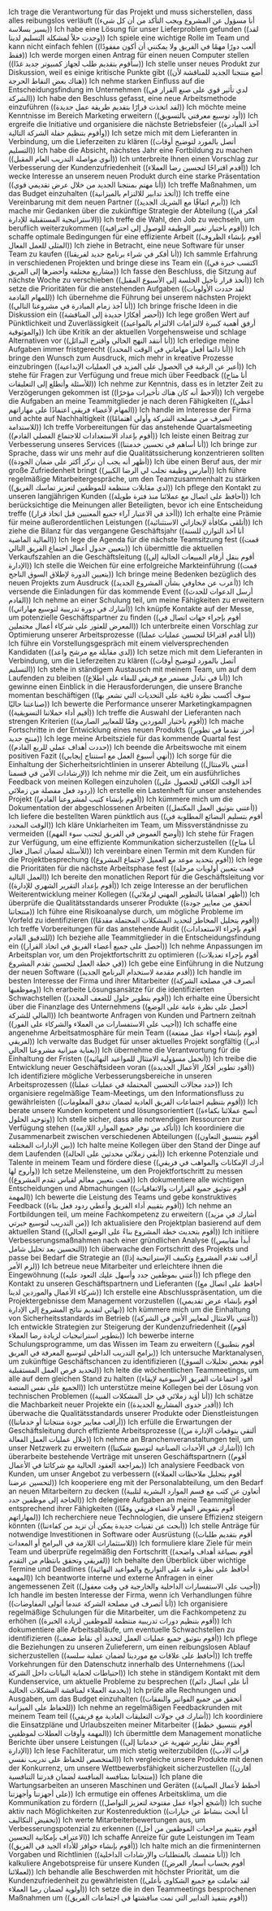 Ich trage die Verantwortung für das Projekt und muss sicherstellen, dass alles reibungslos verläuft ((أنا مسؤول عن المشروع ويجب التأكد من أن كل شيء يسير بسلاسة))
Ich habe eine Lösung für unser Lieferproblem gefunden ((لقد وجدت حلاً لمشكلة التسليم لدينا))
Ich spiele eine wichtige Rolle im Team und kann nicht einfach fehlen ((ألعب دورًا مهمًا في الفريق ولا يمكنني أن أكون مفقودًا فقط))
Ich werde morgen einen Antrag für einen neuen Computer stellen ((سأقوم بتقديم طلب لجهاز كمبيوتر جديد غدًا))
Ich stelle unser neues Produkt zur Diskussion, weil es einige kritische Punkte gibt ((أضع منتجنا الجديد للمناقشة لأن هناك بعض النقاط الحرجة))
Ich nehme starken Einfluss auf die Entscheidungsfindung im Unternehmen ((لدي تأثير قوي على صنع القرار في الشركة))
Ich habe den Beschluss gefasst, eine neue Arbeitsmethode einzuführen ((لقد اتخذت قرارًا بتقديم طريقة عمل جديدة))
Ich möchte meine Kenntnisse im Bereich Marketing erweitern ((أود توسيع معرفتي بالتسويق))
Ich ergreife die Initiative und organisiere die nächste Betriebsfeier ((آخذ المبادرة وأقوم بتنظيم حفلة الشركة التالية))
Ich setze mich mit dem Lieferanten in Verbindung, um die Lieferzeiten zu klären ((أتصل بالمورد لتوضيح أوقات التسليم))
Ich habe die Absicht, nächstes Jahr eine Fortbildung zu machen ((أنوي مواصلة التدريب العام المقبل))
Ich unterbreite Ihnen einen Vorschlag zur Verbesserung der Kundenzufriedenheit ((أقدم اقتراحًا لتحسين رضا العملاء))
Ich wecke Interesse an unserem neuen Produkt durch eine starke Präsentation ((أنا مهتم بمنتجنا الجديد من خلال عرض تقديمي قوي))
Ich treffe Maßnahmen, um das Budget einzuhalten ((أتخذ تدابير للالتزام بالميزانية))
Ich treffe eine Vereinbarung mit dem neuen Partner ((أبرم اتفاقًا مع الشريك الجديد))
Ich mache mir Gedanken über die zukünftige Strategie der Abteilung ((أفكر في الاستراتيجية المستقبلية للإدارة))
Ich treffe die Wahl, den Job zu wechseln, um beruflich weiterzukommen ((أقوم باختيار تغيير الوظيفة للوصول إلى احترافية))
Ich schaffe optimale Bedingungen für eine effiziente Arbeit ((أقوم بإنشاء الظروف المثلى للعمل الفعال))
Ich ziehe in Betracht, eine neue Software für unser Team zu kaufen ((أنا أفكر في شراء برنامج جديد لفريقنا))
Ich sammle Erfahrung in verschiedenen Projekten und bringe diese ins Team ein ((اكتسب خبرة في مشاريع مختلفة وأحضرها إلى الفريق))
Ich fasse den Beschluss, die Sitzung auf nächste Woche zu verschieben ((أتخذ قرار تأجيل الجلسة إلى الأسبوع المقبل))
Ich setze die Prioritäten für die anstehenden Aufgaben ((لقد حددت الأولويات للمهام القادمة))
Ich übernehme die Führung bei unserem nächsten Projekt ((أنا آخذ زمام المبادرة في مشروعنا التالي))
Ich bringe frische Ideen in die Diskussion ein ((أحضر أفكارًا جديدة إلى المناقشة))
Ich lege großen Wert auf Pünktlichkeit und Zuverlässigkeit ((أرفق أهمية كبيرة لالتزامات الالتزام بالمواعيد والموثوقية))
Ich übe Kritik an der aktuellen Vorgehensweise und schlage Alternativen vor ((أنا أنتقد النهج الحالي وأقترح البدائل))
Ich erledige meine Aufgaben immer fristgerecht ((أنا دائما أفعل مهاماتي في الوقت المحدد))
Ich bringe den Wunsch zum Ausdruck, mich mehr in kreative Prozesse einzubringen ((أعبر عن الرغبة في الحصول على المزيد في العمليات الإبداعية))
Ich stehe für Fragen zur Verfügung und freue mich über Feedback ((أنا متاح للأسئلة وأتطلع إلى التعليقات))
Ich nehme zur Kenntnis, dass es in letzter Zeit zu Verzögerungen gekommen ist ((ألاحظ أنه كان هناك تأخيرات مؤخرًا))
Ich vergebe die Aufgaben an meine Teammitglieder je nach deren Fähigkeiten ((أعطي المهام لأعضاء فريقي اعتمادًا على مهاراتهم))
Ich handle im Interesse der Firma und achte auf Nachhaltigkeit ((أتصرف من مصلحة الشركة وأولي اهتمامًا للاستدامة))
Ich treffe Vorbereitungen für das anstehende Quartalsmeeting ((أقوم بإعداد الاستعدادات للاجتماع الفصلي القادم))
Ich leiste einen Beitrag zur Verbesserung unseres Services ((أنا أساهم في تحسين خدمتنا))
Ich bringe zur Sprache, dass wir uns mehr auf die Qualitätssicherung konzentrieren sollten ((أظهر أنه يجب أن نركز أكثر على ضمان الجودة))
Ich übe einen Beruf aus, der mir große Zufriedenheit bringt ((أمارس وظيفة تجلب لي الرضا الكبير))
Ich führe regelmäßige Mitarbeitergespräche, um den Teamzusammenhalt zu stärken ((لدي مقابلات منتظمة للموظفين لتعزيز تماسك الفريق))
Ich pflege den Kontakt zu unseren langjährigen Kunden ((أحافظ على اتصال مع عملائنا منذ فترة طويلة))
Ich berücksichtige die Meinungen aller Beteiligten, bevor ich eine Entscheidung treffe ((أأخذ في الاعتبار آراء جميع المعنيين قبل اتخاذ قرار))
Ich erhalte eine Prämie für meine außerordentlichen Leistungen ((أتلقى مكافأة لإنجازاتي الاستثنائية))
Ich ziehe die Bilanz für das vergangene Geschäftsjahr ((أنا آخذ التوازن للسنة المالية الماضية))
Ich lege die Agenda für die nächste Teamsitzung fest ((قمت بتعيين جدول أعمال اجتماع الفريق التالي))
Ich übermittle die aktuellen Verkaufszahlen an die Geschäftsleitung ((أقوم بنقل أرقام المبيعات الحالية إلى الإدارة))
Ich stelle die Weichen für eine erfolgreiche Markteinführung ((قمت بتعيين الدورة لإطلاق السوق الناجح))
Ich bringe meine Bedenken bezüglich des neuen Projekts zum Ausdruck ((أعرب عن مخاوفي بشأن المشروع الجديد))
Ich versende die Einladungen für das kommende Event ((أرسل الدعوات للحدث القادم))
Ich nehme an einer Schulung teil, um meine Fähigkeiten zu erweitern ((أشارك في دورة تدريبية لتوسيع مهاراتي))
Ich knüpfe Kontakte auf der Messe, um potenzielle Geschäftspartner zu finden ((أقوم بإجراء جهات اتصال في المعرض للعثور على شركاء أعمال محتملين))
Ich unterbreite einen Vorschlag zur Optimierung unserer Arbeitsprozesse ((أنا أقدم اقتراحًا لتحسين عمليات عملنا))
Ich führe ein Vorstellungsgespräch mit einem vielversprechenden Kandidaten ((لدي مقابلة مع مرشح واعد))
Ich setze mich mit dem Lieferanten in Verbindung, um die Lieferzeiten zu klären ((أتصل بالمورد لتوضيح أوقات التسليم))
Ich stehe in ständigem Austausch mit meinem Team, um auf dem Laufenden zu bleiben ((أنا في تبادل مستمر مع فريقي للبقاء على اطلاع))
Ich gewinne einen Einblick in die Herausforderungen, die unsere Branche momentan beschäftigen ((سوف أكسب نظرة ثاقبة على التحديات التي تشعر بها صناعتنا حاليًا))
Ich bewerte die Performance unserer Marketingkampagnen ((أقيم أداء حملاتنا التسويقية))
Ich treffe die Auswahl der Lieferanten nach strengen Kriterien ((أقوم باختيار الموردين وفقًا للمعايير الصارمة))
Ich mache Fortschritte in der Entwicklung eines neuen Produkts ((أحرز تقدما في تطوير منتج جديد))
Ich lege meine Arbeitsziele für das kommende Quartal fest ((حددت أهداف عملي للربع القادم))
Ich beende die Arbeitswoche mit einem positiven Fazit ((أنهي أسبوع العمل مع استنتاج إيجابي))
Ich sorge für die Einhaltung der Sicherheitsrichtlinien in unserer Abteilung ((أعتني بالامتثال لإرشادات الأمن في قسمنا))
Ich nehme mir die Zeit, um ein ausführliches Feedback von meinen Kollegen einzuholen ((آخذ الوقت الكافي للحصول على ردود فعل مفصلة من زملائي))
Ich erstelle ein Lastenheft für unser anstehendes Projekt ((أقوم بإنشاء كتيب لمشروعنا القادم))
Ich kümmere mich um die Dokumentation der abgeschlossenen Arbeiten ((أعتني بتوثيق العمل المكتمل))
Ich liefere die bestellten Waren pünktlich aus ((أقوم بتسليم البضائع المطلوبة في الوقت المحدد))
Ich kläre Unklarheiten im Team, um Missverständnisse zu vermeiden ((أوضح الغموض في الفريق لتجنب سوء الفهم))
Ich stehe für Fragen zur Verfügung, um eine effiziente Kommunikation sicherzustellen ((أنا متاح للأسئلة لضمان اتصال فعال))
Ich vereinbare einen Termin mit dem Kunden für die Projektbesprechung ((أقوم بتحديد موعد مع العميل لاجتماع المشروع))
Ich lege die Prioritäten für die nächste Arbeitsphase fest ((قمت بتعيين أولويات مرحلة العمل التالية))
Ich bereite den monatlichen Report für die Geschäftsleitung vor ((أقوم بإعداد التقرير الشهري للإدارة))
Ich zeige Interesse an der beruflichen Weiterentwicklung meiner Kollegen ((أظهر اهتمامًا بالتطوير المهني لزملائي))
Ich überprüfe die Qualitätsstandards unserer Produkte ((أتحقق من معايير جودة منتجاتنا))
Ich führe eine Risikoanalyse durch, um mögliche Probleme im Vorfeld zu identifizieren ((أقوم بتحليل المخاطر لتحديد المشكلات المحتملة مقدمًا))
Ich treffe Vorbereitungen für das anstehende Audit ((أقوم بإجراء الاستعدادات للتدقيق القادم))
Ich beziehe alle Teammitglieder in die Entscheidungsfindung ein ((أحصل على جميع أعضاء الفريق في اتخاذ القرار))
Ich nehme Anpassungen im Arbeitsplan vor, um den Projektfortschritt zu optimieren ((أقوم بإجراء تعديلات في خطة العمل لتحسين تقدم المشروع))
Ich gebe eine Einführung in die Nutzung der neuen Software ((أقدم مقدمة لاستخدام البرنامج الجديد))
Ich handle im besten Interesse der Firma und ihrer Mitarbeiter ((أتصرف في مصلحة الشركة وموظفيها))
Ich erarbeite Lösungsansätze für die identifizierten Schwachstellen ((أقوم بتطوير حلول للضعف المحدد))
Ich erhalte eine Übersicht über die Finanzlage des Unternehmens ((أحصل على نظرة عامة على الوضع المالي للشركة))
Ich beantworte Anfragen von Kunden und Partnern zeitnah ((أجيب على الاستفسارات من العملاء والشركاء على الفور))
Ich schaffe eine angenehme Arbeitsatmosphäre für mein Team ((أقوم بإنشاء أجواء عمل ممتعة لفريقي))
Ich verwalte das Budget für unser aktuelles Projekt sorgfältig ((أدير بعناية ميزانية مشروعنا الحالي))
Ich übernehme die Verantwortung für die Einhaltung der Fristen ((أتحمل مسؤولية الامتثال للمواعيد النهائية))
Ich treibe die Entwicklung neuer Geschäftsideen voran ((أقود تطوير أفكار الأعمال الجديدة))
Ich identifiziere mögliche Verbesserungsbereiche in unseren Arbeitsprozessen ((حدد مجالات التحسين المحتملة في عمليات عملنا))
Ich organisiere regelmäßige Team-Meetings, um den Informationsfluss zu gewährleisten ((أقوم بتنظيم اجتماعات الفريق العادية لضمان تدفق المعلومات))
Ich berate unsere Kunden kompetent und lösungsorientiert ((أنصح عملائنا بكفاءة وتوحيد الحلول))
Ich stelle sicher, dass alle notwendigen Ressourcen zur Verfügung stehen ((أتأكد من توفر جميع الموارد اللازمة))
Ich koordiniere die Zusammenarbeit zwischen verschiedenen Abteilungen ((أقوم بتنسيق التعاون بين الإدارات المختلفة))
Ich halte meine Kollegen über den Stand der Dinge auf dem Laufenden ((أبقي زملائي محدثين على الحالة))
Ich erkenne Potenziale und Talente in meinem Team und fördere diese ((أدرك الإمكانات والمواهب في فريقي وأروج لها))
Ich setze Meilensteine, um den Projektfortschritt zu messen ((قمت بتعيين معالم لقياس تقدم المشروع))
Ich dokumentiere alle wichtigen Entscheidungen und Abmachungen ((أقوم بتوثيق جميع القرارات والاتفاقيات المهمة))
Ich bewerte die Leistung des Teams und gebe konstruktives Feedback ((أقوم بتقييم أداء الفريق وأعطي ردود فعل بناء))
Ich nehme an Fortbildungen teil, um meine Fachkompetenz zu erweitern ((أشارك في مزيد من التدريب لتوسيع خبرتي))
Ich aktualisiere den Projektplan basierend auf dem aktuellen Stand ((أقوم بتحديث خطة المشروع بناءً على الوضع الحالي))
Ich initiiere Verbesserungsmaßnahmen nach einer gründlichen Analyse ((أبدأ مقاييس التحسين بعد تحليل شامل))
Ich überwache den Fortschritt des Projekts und passe bei Bedarf die Strategie an ((أراقب تقدم المشروع وتكييف الإستراتيجية إذا لزم الأمر))
Ich betreue neue Mitarbeiter und erleichtere ihnen die Eingewöhnung ((أعتني بموظفين جدد وأسهل عليك التعود عليه))
Ich pflege den Kontakt zu unseren Geschäftspartnern und Lieferanten ((أحافظ على اتصال مع شركاء الأعمال والموردين لدينا))
Ich erstelle eine Abschlusspräsentation, um die Projektergebnisse dem Management vorzustellen ((أقوم بإنشاء عرض تقديمي نهائي لتقديم نتائج المشروع إلى الإدارة))
Ich kümmere mich um die Einhaltung von Sicherheitsstandards im Betrieb ((أعتني بالامتثال لمعايير الأمن في الشركة))
Ich entwickle Strategien zur Steigerung der Kundenzufriedenheit ((أقوم بتطوير استراتيجيات لزيادة رضا العملاء))
Ich bewerbe interne Schulungsprogramme, um das Wissen im Team zu erweitern ((أقوم بتطبيق برامج التدريب الداخلي لتوسيع المعرفة في الفريق))
Ich untersuche Marktanalysen, um zukünftige Geschäftschancen zu identifizieren ((أقوم بفحص تحليلات السوق لتحديد فرص العمل المستقبلية))
Ich leite die wöchentlichen Teammeetings, um alle auf dem gleichen Stand zu halten ((أقود اجتماعات الفريق الأسبوعية لإبقاء الجميع على نفس المنصة))
Ich unterstütze meine Kollegen bei der Lösung von technischen Problemen ((أنا أؤيد زملائي في حل المشكلات الفنية))
Ich schätze die Machbarkeit neuer Projekte ein ((أقدر جدوى المشاريع الجديدة))
Ich überwache die Qualitätsstandards unserer Produkte oder Dienstleistungen ((أراقب معايير جودة منتجاتنا أو خدماتنا))
Ich erfülle die Erwartungen der Geschäftsleitung durch effiziente Arbeitsprozesse ((ألتقي بتوقعات الإدارة من خلال عمليات العمل الفعالة))
Ich nehme an Branchenveranstaltungen teil, um unser Netzwerk zu erweitern ((أشارك في الأحداث الصناعية لتوسيع شبكتنا))
Ich überarbeite bestehende Verträge mit unseren Geschäftspartnern ((أقوم بمراجعة العقود الحالية مع شركائنا في الأعمال))
Ich analysiere Feedback von Kunden, um unser Angebot zu verbessern ((أقوم بتحليل ملاحظات العملاء لتحسين عرضنا))
Ich kooperiere eng mit der Personalabteilung, um den Bedarf an neuen Mitarbeitern zu decken ((أتعاون عن كثب مع قسم الموارد البشرية لتلبية الحاجة إلى موظفين جدد))
Ich delegiere Aufgaben an meine Teammitglieder entsprechend ihrer Fähigkeiten ((أقوم بتفويض المهام لأعضاء فريقي وفقًا لمهاراتهم))
Ich recherchiere neue Technologien, die unsere Effizienz steigern könnten ((أبحث عن تقنيات جديدة يمكن أن تزيد من كفاءتنا))
Ich stelle Anträge für notwendige Investitionen in Software oder Ausrüstung ((أقوم بتقديم طلبات للاستثمارات اللازمة في البرامج أو المعدات))
Ich formuliere klare Ziele für mein Team und überprüfe regelmäßig den Fortschritt ((أقوم بصياغة أهداف واضحة لفريقي وتحقق بانتظام من التقدم))
Ich behalte den Überblick über wichtige Termine und Deadlines ((أحافظ على نظرة عامة على التواريخ والمواعيد النهائية المهمة))
Ich beantworte interne und externe Anfragen in einer angemessenen Zeit ((أجيب على الاستفسارات الداخلية والخارجية في وقت معقول))
Ich handle im besten Interesse der Firma, wenn ich Verhandlungen führe ((أنا أتصرف في مصلحة الشركة عندما أتولى المفاوضات))
Ich organisiere regelmäßige Schulungen für die Mitarbeiter, um die Fachkompetenz zu erhöhen ((أقوم بتنظيم دورات تدريبية منتظمة للموظفين لزيادة الخبرة))
Ich dokumentiere alle Arbeitsabläufe, um eventuelle Schwachstellen zu identifizieren ((أقوم بتوثيق جميع عمليات العمل لتحديد أي نقاط ضعف))
Ich pflege die Beziehungen zu unseren Zulieferern, um einen reibungslosen Ablauf sicherzustellen ((أحافظ على علاقات مع موردينا لضمان عملية سلسة))
Ich treffe Vorkehrungen für den Datenschutz innerhalb des Unternehmens ((أتخذ احتياطات لحماية البيانات داخل الشركة))
Ich stehe in ständigem Kontakt mit dem Kundenservice, um aktuelle Probleme zu besprechen ((أنا على اتصال دائم بخدمة العملاء لمناقشة المشكلات الحالية))
Ich prüfe alle Rechnungen und Ausgaben, um das Budget einzuhalten ((أتحقق من جميع الفواتير والنفقات للحفاظ على الميزانية))
Ich nehme an regelmäßigen Feedbackrunden mit meinem Team teil ((أشارك في جولات التعليقات العادية مع فريقي))
Ich koordiniere die Einsatzpläne und Urlaubszeiten meiner Mitarbeiter ((أقوم بتنسيق خطط المهمة وأوقات العطلات لموظفيي))
Ich übermittle dem Management monatliche Berichte über unsere Leistungen ((أقوم بنقل تقارير شهرية عن خدماتنا إلى الإدارة))
Ich lese Fachliteratur, um mich stetig weiterzubilden ((قرأت الأدب المتخصص للحفاظ على تدريب نفسي))
Ich vergleiche unsere Produkte mit denen der Konkurrenz, um unsere Wettbewerbsfähigkeit sicherzustellen ((أقارن منتجاتنا بمنافسة المنافسة لضمان قدرتنا التنافسية))
Ich plane die Wartungsarbeiten an unseren Maschinen und Geräten ((أخطط لأعمال الصيانة على أجهزتنا وأجهزتنا))
Ich ermutige ein offenes Arbeitsklima, um die Kommunikation zu fördern ((أشجع أجواء عمل مفتوحة لتعزيز التواصل))
Ich suche aktiv nach Möglichkeiten zur Kostenreduktion ((أنا أبحث بنشاط عن خيارات تخفيض التكاليف))
Ich werte Mitarbeiterbewertungen aus, um Verbesserungspotenzial zu erkennen ((أقوم بتقييم مراجعات الموظفين من أجل الاعتراف بإمكانية التحسين))
Ich schaffe Anreize für gute Leistungen im Team ((أقوم بإنشاء حوافز للأداء الجيد في الفريق))
Ich halte mich an die firmeninternen Vorgaben und Richtlinien ((أنا متمسك بالمتطلبات والإرشادات الداخلية))
Ich kalkuliere Angebotspreise für unsere Kunden ((أقوم بحساب أسعار العرض لعملائنا))
Ich behandle alle Beschwerden mit höchster Priorität, um die Kundenzufriedenheit zu gewährleisten ((لقد تعاملت مع جميع الشكاوى بأعلى أولوية لضمان رضا العملاء))
Ich setze die in den Teammeetings besprochenen Maßnahmen um ((أقوم بتنفيذ التدابير التي تمت مناقشتها في اجتماعات الفريق))
